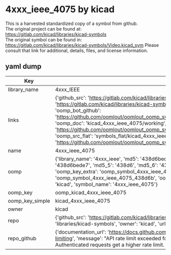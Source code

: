 # 4xxx_ieee_4075 by kicad  
This is a harvested standardized copy of a symbol from github.  
The original project can be found at:  
https://gitlab.com/kicad/libraries/kicad-symbols  
The original symbol can be found in:
https://gitlab.com/kicad/libraries/kicad-symbols/Video.kicad_sym
Please consult that link for additional, details, files, and license information.  
## yaml dump  
| Key | Value |  
| --- | --- |  
| library_name | 4xxx_IEEE |  
| links | {'github_src': 'https://gitlab.com/kicad/libraries/kicad-symbols/Video.kicad_sym', 'github_src_repo': 'https://gitlab.com/kicad/libraries/kicad-symbols', 'oomp_bot': 'kicad_4xxx_ieee_4075/working', 'oomp_bot_github': 'https://github.com/oomlout/oomlout_oomp_symbol_bot/tree/main/kicad_4xxx_ieee_4075/working', 'oomp_doc': 'kicad_4xxx_ieee_4075/working', 'oomp_doc_github': 'https://github.com/oomlout/oomlout_oomp_symbol_doc/tree/main/kicad_4xxx_ieee_4075/working', 'oomp_src_flat': 'symbols_flat/kicad_4xxx_ieee_4075/working', 'oomp_src_flat_github': 'https://github.com/oomlout/oomlout_oomp_symbol_src/tree/main/kicad_4xxx_ieee_4075/working'} |  
| name | 4xxx_ieee_4075 |  
| oomp | {'library_name': '4xxx_ieee', 'md5': '438d6bede700ec0c6c5d270b8747aa78', 'md5_10': '438d6bede7', 'md5_5': '438d6', 'md5_6': '438d6b', 'oomp_key': 'oomp_4xxx_ieee_4075', 'oomp_key_extra': 'oomp_symbol_4xxx_ieee_4075', 'oomp_key_full': 'oomp_symbol_4xxx_ieee_4075_438d6b', 'oomp_key_simple': '4xxx_ieee_4075', 'owner_name': 'kicad', 'symbol_name': '4xxx_ieee_4075'} |  
| oomp_key | oomp_kicad_4xxx_ieee_4075 |  
| oomp_key_simple | kicad_4xxx_ieee_4075 |  
| owner | kicad |  
| repo | {'github_src': 'https://gitlab.com/kicad/libraries/kicad-symbols/Video.kicad_sym', 'name': 'libraries/kicad-symbols', 'owner': 'kicad', 'url': 'https://gitlab.com/kicad/libraries/kicad-symbols'} |  
| repo_github | {'documentation_url': 'https://docs.github.com/rest/overview/resources-in-the-rest-api#rate-limiting', 'message': "API rate limit exceeded for 84.66.173.59. (But here's the good news: Authenticated requests get a higher rate limit. Check out the documentation for more details.)"} |  


